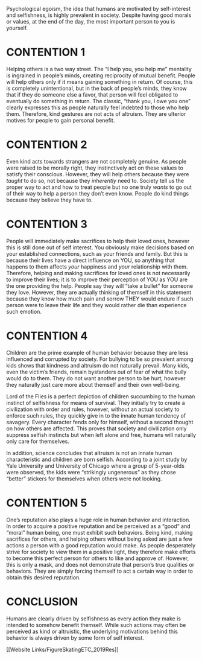 
Psychological egoism, the idea that humans are motivated by self-interest and selfishness, is highly prevalent in society. Despite having good morals or values, at the end of the day, the most important person to you is yourself.

<h1>CONTENTION 1</h1>

Helping others is a two way street. The “I help you, you help me” mentality is ingrained in people’s minds, creating reciprocity of mutual benefit. People will help others only if it means gaining something in return. Of course, this is completely unintentional, but in the back of people’s minds, they know that if they do someone else a favor, that person will feel obligated to eventually do something in return. The classic, “thank you, I owe you one” clearly expresses this as people naturally feel indebted to those who help them. Therefore, kind gestures are not acts of altruism. They are ulterior motives for people to gain personal benefit.

<h1>CONTENTION 2</h1>

Even kind acts towards strangers are not completely genuine. As people were raised to be morally right, they instinctively act on these values to satisfy their conscious. However, they will help others because they were _taught_ to do so, not because they _inherently_ need to. Society tell us the proper way to act and how to treat people but no one truly _wants_ to go out of their way to help a person they don’t even know. People do kind things because they believe they have to.

<h1>CONTENTION 3</h1>

People will immediately make sacrifices to help their loved ones, however this is still done out of self interest. You obviously make decisions based on your established connections, such as your friends and family. But this is because their lives have a direct influence on YOU, so anything that happens to them affects _your_ happiness and _your_ relationship with them. Therefore, helping and making sacrifices for loved ones is not necessarily to improve their lives; it is to improve their perception of YOU as YOU are the one providing the help. People say they will “take a bullet” for someone they love. However, they are actually thinking of themself in this statement because they know how much pain and sorrow THEY would endure if such person were to leave their life and they would rather die than experience such emotion.

<h1>CONTENTION 4</h1>

Children are the prime example of human behavior because they are less influenced and corrupted by society. For bullying to be so prevalent among kids shows that kindness and altruism do not naturally prevail. Many kids, even the victim’s friends, remain bystanders out of fear of what the bully would do to them. They do not want another person to be hurt, however they naturally just care more about themself and their own well-being.

Lord of the Flies is a perfect depiction of children succumbing to the human instinct of selfishness for means of survival. They initially try to create a civilization with order and rules, however, without an actual society to enforce such rules, they quickly give in to the innate human tendency of savagery. Every character fends only for himself, without a second thought on how others are affected. This proves that society and civilization only suppress selfish instincts but when left alone and free, humans will naturally only care for themselves.

In addition, science concludes that altruism is not an innate human characteristic and children are born selfish. According to a joint study by Yale University and University of Chicago where a group of 5-year-olds were observed, the kids were “strikingly ungenerous” as they chose “better” stickers for themselves when others were not looking.

<h1>CONTENTION 5</h1>

One’s reputation also plays a huge role in human behavior and interaction. In order to acquire a positive reputation and be perceived as a “good” and “moral” human being, one must exhibit such behaviors. Being kind, making sacrifices for others, and helping others without being asked are just a few actions a person with a good reputation would make. As people desperately strive for society to view them in a positive light, they therefore make efforts to become this perfect person for others to like and approve of. However, this is only a mask, and does not demonstrate that person’s true qualities or behaviors. They are simply forcing themself to act a certain way in order to obtain this desired reputation.

<h1>CONCLUSION</h1>

Humans are clearly driven by selfishness as every action they make is intended to somehow benefit themself. While such actions may often be perceived as kind or altruistic, the underlying motivations behind this behavior is always driven by some form of self interest.









[[Website Links/FigureSkatingETC_2019Res]]